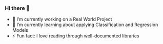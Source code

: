 ### Hi there 👋
- 🔭 I’m currently working on a Real World Project
- 🌱 I’m currently learning about applying Classification and Regression Models
- ⚡ Fun fact: I love reading through well-documented libraries

<!--
**superlongnameguy/superlongnameguy** is a ✨ _special_ ✨ repository because its `README.md` (this file) appears on your GitHub profile.

Here are some ideas to get you started:

- 🔭 I’m currently working on ...
- 🌱 I’m currently learning ...
- 👯 I’m looking to collaborate on ...
- 🤔 I’m looking for help with ...
- 💬 Ask me about ...
- 📫 How to reach me: ...
- 😄 Pronouns: ...
- ⚡ Fun fact: ...
-->
